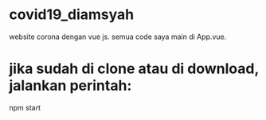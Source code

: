 # covid19_diamsyah
 website corona dengan vue js. semua code saya main di App.vue.

# jika sudah di clone atau di download, jalankan perintah:
 npm start
